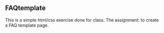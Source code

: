 ## FAQtemplate
This is a simple html/css exercise done for class. The assignment: to create a FAQ template page.
